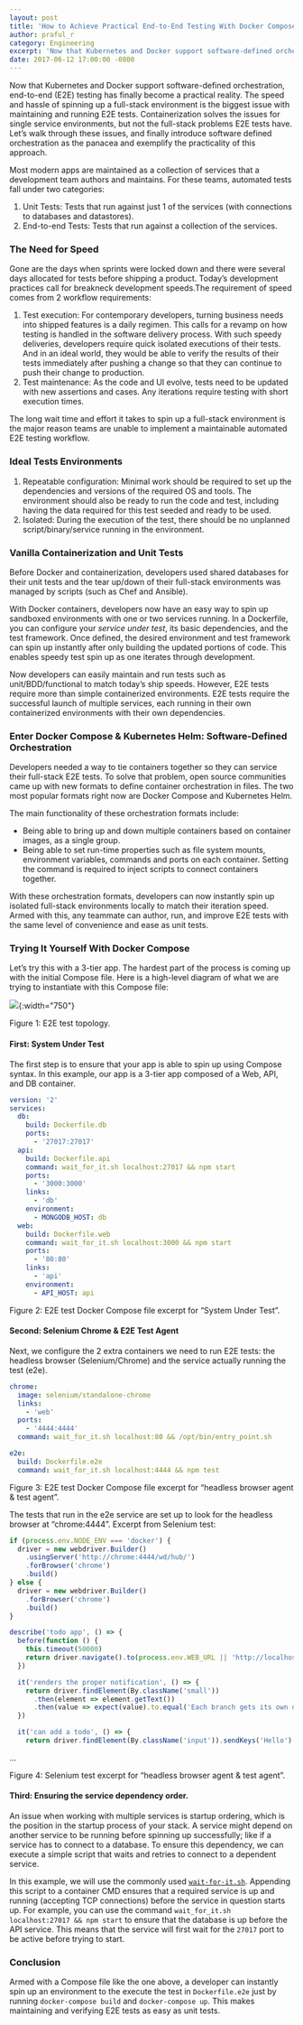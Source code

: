 ```yaml
---
layout: post
title: 'How to Achieve Practical End-to-End Testing With Docker Compose'
author: praful_r
category: Engineering
excerpt: 'Now that Kubernetes and Docker support software-defined orchestration, end-to-end (E2E) testing has finally become a practical reality. We’ll walk through the biggest issue with maintaining and running E2E tests: the speed and hassle of spinning up a full-stack environment. Then we’ll cover how containerization solves single service environment problems, but not the full-stack environment problems E2E tests need. And finally, introduce software-defined orchestration as the panacea and exemplify the practicality of this approach through an example.'
date: 2017-06-12 17:00:00 -0800
---
```


Now that Kubernetes and Docker support software-defined orchestration, end-to-end (E2E) testing has finally become a practical reality. The speed and hassle of spinning up a full-stack environment is the biggest issue with maintaining and running E2E tests. Containerization solves the issues for single service environments, but not the full-stack problems E2E tests have. Let’s walk through these issues, and finally introduce software defined orchestration as the panacea and exemplify the practicality of this approach.

Most modern apps are maintained as a collection of services that a development team authors and maintains. For these teams, automated tests fall under two categories:

1. Unit Tests: Tests that run against just 1 of the services (with connections to databases and datastores).
2. End-to-end Tests: Tests that run against a collection of the services.

### The Need for Speed

Gone are the days when sprints were locked down and there were several days allocated for tests before shipping a product. Today’s development practices call for breakneck development speeds.The requirement of speed comes from 2 workflow requirements:

1. Test execution: For contemporary developers, turning business needs into shipped features is a daily regimen. This calls for a revamp on how testing is handled in the software delivery process. With such speedy deliveries, developers require quick isolated executions of their tests. And in an ideal world, they would be able to verify the results of their tests immediately after pushing a change so that they can continue to push their change to production.
2. Test maintenance: As the code and UI evolve, tests need to be updated with new assertions and cases. Any iterations require testing with short execution times.

The long wait time and effort it takes to spin up a full-stack environment is the major reason teams are unable to implement a maintainable automated E2E testing workflow.

### Ideal Tests Environments

1. Repeatable configuration: Minimal work should be required to set up the dependencies and versions of the required OS and tools. The environment should also be ready to run the code and test, including having the data required for this test seeded and ready to be used.
2. Isolated: During the execution of the test, there should be no unplanned script/binary/service running in the environment.

### Vanilla Containerization and Unit Tests

Before Docker and containerization, developers used shared databases for their unit tests and the tear up/down of their full-stack environments was managed by scripts (such as Chef and Ansible).

With Docker containers, developers now have an easy way to spin up sandboxed environments with one or two services running. In a Dockerfile, you can configure your *service under test*, its basic dependencies, and the test framework. Once defined, the desired environment and test framework can spin up instantly after only building the updated portions of code. This enables speedy test spin up as one iterates through development.

Now developers can easily maintain and run tests such as unit/BDD/functional to match today’s ship speeds. However, E2E tests require more than simple containerized environments. E2E tests require the successful launch of multiple services, each running in their own containerized environments with their own dependencies.

### Enter Docker Compose & Kubernetes Helm: Software-Defined Orchestration

Developers needed a way to tie containers together so they can service their full-stack E2E tests. To solve that problem, open source communities came up with new formats to define container orchestration in files. The two most popular formats right now are Docker Compose and Kubernetes Helm.

The main functionality of these orchestration formats include:

* Being able to bring up and down multiple containers based on container images, as a single group.
* Being able to set run-time properties such as file system mounts, environment variables, commands and ports on each container. Setting the command is required to inject scripts to connect containers together.

With these orchestration formats, developers can now instantly spin up isolated full-stack environments locally to match their iteration speed. Armed with this, any teammate can author, run, and improve E2E tests with the same level of convenience and ease as unit tests.

### Trying It Yourself With Docker Compose

Let’s try this with a 3-tier app. The hardest part of the process is coming up with the initial Compose file. Here is a high-level diagram of what we are trying to instantiate with this Compose file:

![](images/posts/2017-06-12-ss1.png){:width="750"}

<p class="caption">Figure 1: E2E test topology.</p>

#### First: System Under Test

The first step is to ensure that your app is able to spin up using Compose syntax. In this example, our app is a 3-tier app composed of a Web, API, and DB container.

```yaml
version: '2'
services:
  db:
    build: Dockerfile.db
    ports:
      - '27017:27017'
  api:
    build: Dockerfile.api
    command: wait_for_it.sh localhost:27017 && npm start
    ports:
      - '3000:3000'
    links:
      - 'db'
    environment:
      - MONGODB_HOST: db
  web:
    build: Dockerfile.web
    command: wait_for_it.sh localhost:3000 && npm start
    ports:
      - '80:80'
    links:
      - 'api'
    environment:
      - API_HOST: api
```

<p class="caption">Figure 2: E2E test Docker Compose file excerpt for “System Under Test”.</p>

#### Second: Selenium Chrome &  E2E Test Agent

Next, we configure the 2 extra containers we need to run E2E tests: the headless browser (Selenium/Chrome) and the service actually running the test (e2e).

```yaml
chrome:
  image: selenium/standalone-chrome
  links:
    - 'web'
  ports:
    - '4444:4444'
  command: wait_for_it.sh localhost:80 && /opt/bin/entry_point.sh

e2e:
  build: Dockerfile.e2e
  command: wait_for_it.sh localhost:4444 && npm test
```

<p class="caption">Figure 3: E2E test Docker Compose file excerpt for “headless browser agent & test agent”.</p>

The tests that run in the e2e service are set up to look for the headless browser at “chrome:4444”. Excerpt from Selenium test:

```javascript
if (process.env.NODE_ENV === 'docker') {
  driver = new webdriver.Builder()
    .usingServer('http://chrome:4444/wd/hub/')
    .forBrowser('chrome')
    .build()
} else {
  driver = new webdriver.Builder()
    .forBrowser('chrome')
    .build()
}

describe('todo app', () => {
  before(function () {
    this.timeout(50000)
    return driver.navigate().to(process.env.WEB_URL || 'http://localhost')
  })

  it('renders the proper notification', () => {
    return driver.findElement(By.className('small'))
      .then(element => element.getText())
      .then(value => expect(value).to.equal('Each branch gets its own database. Check it out and then head back to Runnable.'))
  })

  it('can add a todo', () => {
    return driver.findElement(By.className('input')).sendKeys('Hello')
```

<div class="grid-block code-overflow code-end">...</div>

<p class="caption">Figure 4: Selenium test excerpt for “headless browser agent & test agent”.</p>

#### Third: Ensuring the service dependency order.

An issue when working with multiple services is startup ordering, which is the position in the startup process of your stack. A service might depend on another service to be running before spinning up successfully; like if a service has to connect to a database. To ensure this dependency, we can execute a simple script that waits and retries to connect to a dependent service.

In this example, we will use the commonly used [`wait-for-it.sh`](https://github.com/vishnubob/wait-for-it). Appending this script to a container CMD ensures that a required service is up and running (accepting TCP connections) before the service in question starts up. For example, you can use the command `wait_for_it.sh localhost:27017 && npm start` to ensure that the database is up before the API service. This means that the service will first wait for the `27017` port to be active before trying to start.

### Conclusion

Armed with a Compose file like the one above, a developer can instantly spin up an environment to the execute the test in `Dockerfile.e2e` just by running `docker-compose build` and `docker-compose up`. This makes maintaining and verifying E2E tests as easy as unit tests.
